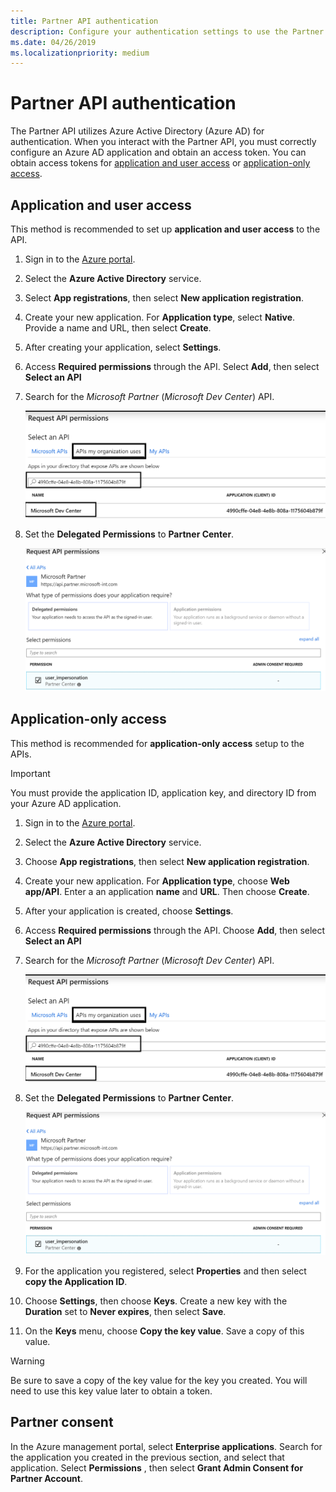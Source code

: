 ```yaml
---
title: Partner API authentication
description: Configure your authentication settings to use the Partner API, which uses Azure AD for authentication.
ms.date: 04/26/2019
ms.localizationpriority: medium
---
```


# Partner API authentication

The Partner API utilizes Azure Active Directory (Azure AD) for authentication. When you interact with the Partner API, you must correctly configure an Azure AD application and obtain an access token. You can obtain access tokens for [application and user access](#application-and-user-access) or [application-only access](#application-only-access).

## Application and user access

This method is recommended to set up **application and user access** to the API. 

1. Sign in to the [Azure portal](https://portal.azure.com/).
2. Select the **Azure Active Directory** service.
3. Select **App registrations**, then select **New application registration**.
4. Create your new application. For **Application type**, select **Native**. Provide a name and URL, then select **Create**.
5. After creating your application, select **Settings**.
6. Access **Required permissions** through the API. Select **Add**, then select **Select an API**
7. Search for the *Microsoft Partner* (*Microsoft Dev Center*) API. 

    ![Search API](../images/SearchGatewayApi.png)

8. Set the **Delegated Permissions** to **Partner Center**.

    ![Search API](../images/SelectUserPermission.png)

## Application-only access

This method is recommended for **application-only access** setup to the APIs.

> [!IMPORTANT]
> You must provide the application ID, application key, and directory ID from your Azure AD application.

1. Sign in to the [Azure portal](https://portal.azure.com/).
2. Select the **Azure Active Directory** service.
3. Choose **App registrations**, then select **New application registration**.
4. Create your new application. For **Application type**, choose **Web app/API**. Enter a an application **name** and **URL**. Then choose **Create**.
5. After your application is created, choose **Settings**.
6. Access **Required permissions** through the API. Choose **Add**, then select **Select an API**
7. Search for the *Microsoft Partner* (*Microsoft Dev Center*) API. 

    ![Search API](../images/SearchGatewayApi.png)

8. Set the **Delegated Permissions** to **Partner Center**.

    ![Search API](../images/SelectUserPermission.png)

9. For the application you registered, select **Properties** and then select **copy the Application ID**.
10. Choose **Settings**, then choose **Keys**. Create a new key with the **Duration** set to **Never expires**, then select **Save**.
11. On the **Keys** menu, choose **Copy the key value**. Save a copy of this value.

> [!WARNING]
> Be sure to save a copy of the key value for the key you created. You will need to use this key value later to obtain a token.

## Partner consent

In the Azure management portal, select **Enterprise applications**. Search for the application you created in the previous section, and select that application. Select **Permissions** , then select **Grant Admin Consent for Partner Account**.